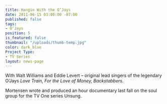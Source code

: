 ```yaml
---
title: Hangin With the O’Jays
date: 2011-06-15 03:00:00 -07:00
published: false
tags:
- O’Jays
position: 5
is_featured: false
thumbnail: "/uploads/thumb-temp.jpg"
color: dark_blue
Project Type:
- TV Series
layout: news-page
---
```


With Walt Williams and Eddie Levert – original lead singers of the legendary O’Jays _Love Train, For the Love of Money, Backstabbers_.

Mortensen wrote and produced an hour documentary last fall on the soul group for the TV One series Unsung.
